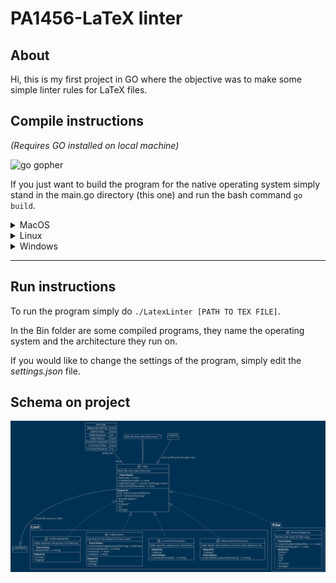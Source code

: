 # PA1456-LaTeX linter

## About

Hi, this is my first project in GO where the objective was to make some simple linter rules for LaTeX files. 

## Compile instructions

*(Requires GO installed on local machine)*

<img src="https://go.dev/blog/gopher/header.jpg" alt="go gopher" width="150" />

If you just want to build the program for the native operating system simply stand in the main.go directory (this one) and run the bash command `go build`.
<details>
<summary> MacOS </summary>

to compile for MacOS run:

```bash
GOOS=darwin GOARCH=amd64 go build -o main.exe main.go
```
You might need to do chmod +x main.exe before.

</details>

<details>
<summary>Linux</summary>

To compile for Linux run the bash command:

```bash
GOOS=linux GOARCH=amd64 go build -o main.exe main.go
```
</details>


<details>
<summary>Windows</summary>

To compile for windows machines run the bash command: 

```bash
GOOS=windows GOARCH=amd64 go build -o main.exe main.go
```

</details>

---

## Run instructions

To run the program simply do `./LatexLinter [PATH TO TEX FILE]`.

In the Bin folder are some compiled programs, they name the operating system and the architecture they run on. 


If you would like to change the settings of the program, simply edit the <i>settings.json</i> file.

## Schema on project
<img src="uml.png" alt="UML of project"  />
